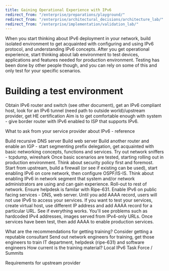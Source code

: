 ```yaml
---
title: Gaining Operational Experience with IPv6
redirect_from: "/enterprise/preparations/playground/"
redirect_from: "/enterprise/architectural_decisions/architecture_lab/"
redirect_from: "/enterprise/implementation/validation_lab/"
---
```

When you start thinking about IPv6 deployment in your network, build isolated environment to get acquainted with configuring and using IPv6 protocol, and understanding IPv6 concepts. After you get operational experience, start thinking about lab environment to test devices, applications and features needed for production environment. Testing has been done by other people though, and you can rely on some of this and only test for your specific scenarios. 

Building a test environment
===
Obtain IPv6 router and switch (see other document), get an IPv6 compliant host, look for an IPv6 tunnel (need path to outside world)/upstream provider, get HE certification
Aim is to get comfortable enough with system - give border router with IPv6 enabled to ISP that supports IPv6. 

What to ask from your service provider about IPv6 - reference

Build recursive DNS server 
Build web server
Build another router and enable an IGP - start segmenting prefix delegation, get acquainted with basic networking concepts, functions and services.
Try out network sniffers - tcpdump, wireshark
Once basic scenarios are tested, starting rolling out in production environment.
Think about security policy first and foremost. Start from upstream, build a firewall (or see if existing can be used), start enabling IPv6 on core network, then configure OSPF/IS-IS. Think about enabling IPv6 in network segment that system and/or network administrators are using and can gain experience.
Roll-out to rest of network. Ensure helpdesk is familar with Ripe-631.
Enable IPv6 on public facing services - DNS, web server. Until you add AAAA record, users will not use IPv6 to access your services.
If you want to test your services, create virtual host, use different IP address and add AAAA record for a particular URL. See if everything works. You'll see problems such as hardcoded IPv4 addresses, images served from IPv4-only URLs. 
Once services have been test, then add AAAA to enable production services.

What are the recommendations for getting training?
    Consider getting a reputable consultant
    Send out network engineers for training, get those engineers to train IT department, helpdesk (ripe-631) and software engineers
    How current is the training material?
    Local IPv6 Task Force / Summits
    
Requirements for upstream provider
    
    
    
    



